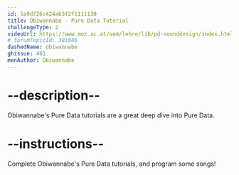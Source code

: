 ```yaml
---
id: 5a9d726c424ab3f2f1111130
title: Obiwannabe - Pure Data Tutorial
challengeType: 2
videoUrl: https://www.moz.ac.at/sem/lehre/lib/pd-sounddesign/index.html
# forumTopicId: 301086
dashedName: obiwannabe
ghissue: 461
menAuthor: Obiwannabe
---
```


# --description--

Obiwannabe's Pure Data tutorials are a great deep dive into Pure Data.

# --instructions--

Complete Obiwannabe's Pure Data tutorials, and program some songs!